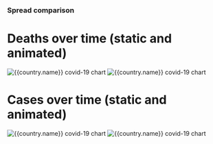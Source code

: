 ### Spread comparison 
# Deaths over time (static and animated)
![{{country.name}} covid-19 chart]({{url_prefix}}_deaths.png "{{country.name}} covid-19 chart")
![{{country.name}} covid-19 chart]({{url_prefix}}_deaths.gif "{{country.name}} covid-19 chart")

# Cases over time (static and animated)
![{{country.name}} covid-19 chart]({{url_prefix}}_cases.png "{{country.name}} covid-19 chart")
![{{country.name}} covid-19 chart]({{url_prefix}}_cases.gif "{{country.name}} covid-19 chart")
